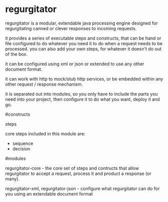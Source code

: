 # regurgitator
regurgitator is a modular, extendable java processing engine designed for regurgitating canned or clever responses to incoming requests.

it provides a series of executable steps and constructs, that can be hand or file configured to do whatever you need it to do when a request needs to be processed.
you can also add your own steps, for whatever it doesn't do out of the box.

it can be configured using xml or json or extended to use any other document format.

it can work with http to mock/stub http services, or be embedded within any other request / response mechanism.

it is separated out into modules, so you only have to include the parts you need into your project, then configure it to do what you want, deploy it and go.

#constructs

steps

core steps included in this module are:
- sequence
- decision

#modules

regurgitator-core - the core set of steps and contructs that allow regurgitator to accept a request, process it and product a response (or many).

regurgitator-xml, regurgitator-json - configure what regurgitator can do for you using an extendable document format